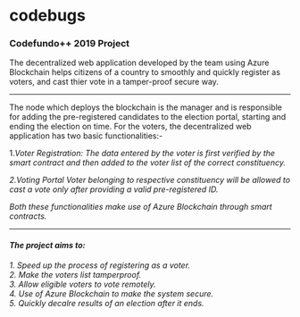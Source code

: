 # codebugs

<h3>Codefundo++ 2019 Project</h3>
The decentralized web application developed by the team using Azure Blockchain helps citizens of a country to smoothly and quickly register as voters, and cast thier vote in a tamper-proof secure way.
<hr>

The node which deploys the blockchain is the manager and is responsible for adding the pre-registered candidates to the election portal, starting and ending the election on time. 
For the voters, the decentralized web application has two basic functionalities:-

1.<em>Voter Registration:<em> The data entered by the voter is first verified by the smart contract and then added to the voter list of the correct constituency.
   
2.<em>Voting Portal</em> Voter belonging to respective constituency will be allowed to cast a vote only after providing a valid pre-registered ID.

Both these functionalities make use of Azure Blockchain through smart contracts.
<hr>

<h4>The project aims to:</h4>
1. Speed up the process of registering as a voter.<br>
2. Make the voters list tamperproof.<br>
3. Allow eligible voters to vote remotely.<br>
4. Use of Azure Blockchain to make the system secure.<br>
5. Quickly decalre results of an election after it ends.<br>
